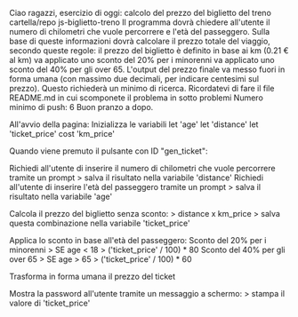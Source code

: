 Ciao ragazzi,
esercizio di oggi: calcolo del prezzo del biglietto del treno
cartella/repo js-biglietto-treno
Il programma dovrà chiedere all'utente il numero di chilometri che vuole percorrere e l'età del passeggero.
Sulla base di queste informazioni dovrà calcolare il prezzo totale del viaggio, secondo queste regole:
il prezzo del biglietto è definito in base ai km (0.21 € al km)
va applicato uno sconto del 20% per i minorenni
va applicato uno sconto del 40% per gli over 65.
L'output del prezzo finale va messo fuori in forma umana (con massimo due decimali, per indicare centesimi sul prezzo). Questo richiederà un minimo di ricerca.
Ricordatevi di fare il file README.md in cui scomponete il problema in sotto problemi
Numero minimo di push: 6
Buon pranzo a dopo.


<!-- HO COPIATO STRUTTURA DEL HTML&CSS DALL'ESERCIZIO PRECEDENTE 
PER RISPARMIARE TEMPO, DANDO IMPORTANZA A JAVASCRIPT,
NELL'ULTIMO COMMIT HO TENUTO IL BOTTONE PER ESTETICA, MA NON è FUNZIONANTE  -->


<!-------------------
    PSEUDOCODICE 
-------------------->

All'avvio della pagina:
    Inizializza le variabili 
    let 'age'
    let 'distance' 
    let 'ticket_price'
    cost 'km_price'

Quando viene premuto il pulsante con ID "gen_ticket":

Richiedi all'utente di inserire il numero di chilometri che vuole percorrere tramite un prompt
    > salva il risultato nella variabile 'distance'
Richiedi all'utente di inserire l'età del passeggero tramite un prompt
    > salva il risultato nella variabile 'age'

Calcola il prezzo del biglietto senza sconto:
    > distance x km_price
    > salva questa combinazione nella variabile 'ticket_price'

Applica lo sconto in base all'età del passeggero:
    Sconto del 20% per i minorenni
    > SE age < 18
        > ('ticket_price' / 100) * 80
    Sconto del 40% per gli over 65
    > SE age > 65
        > ('ticket_price' / 100) * 60

Trasforma in forma umana il prezzo del ticket

Mostra la password all'utente tramite un messaggio a schermo:
    > stampa il valore di 'ticket_price'